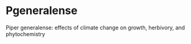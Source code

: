 # Pgeneralense
Piper generalense: effects of climate change on growth, herbivory, and phytochemistry

